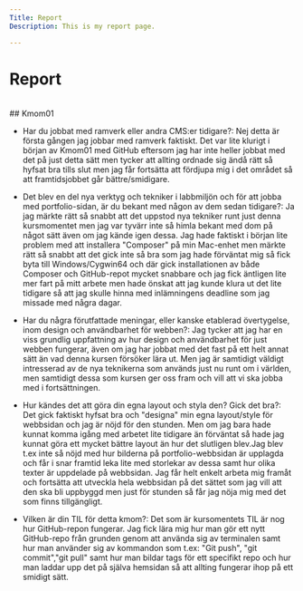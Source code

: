 ```yaml
---
Title: Report
Description: This is my report page.

---
```


 Report
==========================
<br/>
## Kmom01

* Har du jobbat med ramverk eller andra CMS:er tidigare?:
Nej detta är första gången jag jobbar med ramverk faktiskt. Det var lite klurigt i början av Kmom01 med GitHub eftersom jag har inte heller jobbat med det på just detta sätt men tycker att allting ordnade sig ändå rätt så hyfsat bra tills slut men jag får fortsätta att fördjupa mig i det området så att framtidsjobbet går bättre/smidigare.</br>

* Det blev en del nya verktyg och tekniker i labbmiljön och för att jobba med portfolio-sidan, är du bekant med någon av dem sedan tidigare?:
Ja jag märkte rätt så snabbt att det uppstod nya tekniker runt just denna kursmomentet men jag var tyvärr inte så himla bekant med dom på något sätt även om jag kände igen dessa. Jag hade faktiskt i början lite problem med att installera "Composer" på min Mac-enhet men märkte rätt så snabbt att det gick inte så bra som jag hade förväntat mig så fick byta till Windows/Cygwin64 och där gick installationen av både Composer och GitHub-repot mycket snabbare och jag fick äntligen lite mer fart på mitt arbete men hade önskat att jag kunde klura ut det lite tidigare så att jag skulle hinna med inlämningens deadline som jag missade med några dagar.

* Har du några förutfattade meningar, eller kanske etablerad övertygelse, inom design och användbarhet för webben?:
Jag tycker att jag har en viss grundlig uppfattning av hur design och användbarhet för just webben fungerar, även om jag har jobbat med det fast på ett helt annat sätt än vad denna kursen försöker lära ut. Men jag är samtidigt väldigt intresserad av de nya teknikerna som används just nu runt om i världen, men samtidigt dessa som kursen ger oss fram och vill att vi ska jobba med i fortsättningen.

* Hur kändes det att göra din egna layout och styla den? Gick det bra?:
Det gick faktiskt hyfsat bra och "designa" min egna layout/style för webbsidan och jag är nöjd för den stunden. Men om jag bara hade kunnat komma igång med arbetet lite tidigare än förväntat så hade jag kunnat göra ett mycket bättre layout än hur det slutligen blev.Jag blev t.ex inte så nöjd med hur bilderna på portfolio-webbsidan är upplagda och får i snar framtid leka lite med storlekar av dessa samt hur olika texter är uppdelade på webbsidan. Jag får helt enkelt arbeta mig framåt och fortsätta att utveckla hela webbsidan på det sättet som jag vill att den ska bli uppbyggd men just för stunden så får jag nöja mig med det som finns tillgängligt.

* Vilken är din TIL för detta kmom?:
Det som är kursomentets TIL är nog hur GitHub-repon fungerar. Jag fick lära mig hur man gör ett nytt GitHub-repo från grunden genom att använda sig av terminalen samt hur man använder sig av kommandon som t.ex: "Git push", "git commit","git pull" samt hur man bildar tags för ett specifikt repo och hur man laddar upp det på själva hemsidan så att allting fungerar ihop på ett smidigt sätt.
